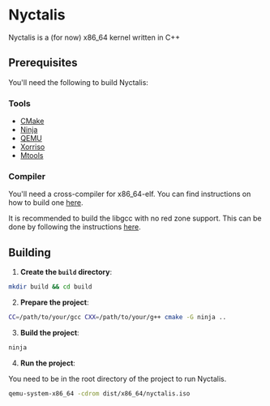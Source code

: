 # Nyctalis
Nyctalis is a (for now) x86_64 kernel written in C++

## Prerequisites
You'll need the following to build Nyctalis:

### Tools
- [CMake](https://cmake.org/)
- [Ninja](https://ninja-build.org/)
- [QEMU](https://www.qemu.org/)
- [Xorriso](https://www.gnu.org/software/xorriso/)
- [Mtools](https://www.gnu.org/software/mtools/)

### Compiler
You'll need a cross-compiler for x86_64-elf. You can find instructions on how to build one [here](https://wiki.osdev.org/GCC_Cross-Compiler).

It is recommended to build the libgcc with no red zone support. This can be done by following the instructions [here](https://wiki.osdev.org/Libgcc_without_red_zone).

## Building
1. **Create the `build` directory**:
```bash
mkdir build && cd build
```

2. **Prepare the project**:
```bash
CC=/path/to/your/gcc CXX=/path/to/your/g++ cmake -G ninja ..
```

3. **Build the project**:
```bash
ninja
```

4. **Run the project**:

You need to be in the root directory of the project to run Nyctalis.
```bash
qemu-system-x86_64 -cdrom dist/x86_64/nyctalis.iso
```
